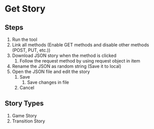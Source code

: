 # Get Story

## Steps
1. Run the tool
1. Link all methods (Enable GET methods and disable other methods (POST, PUT, etc.))
1. Download JSON story when the method is clicked
    1. Follow the request method by using request object in item
1. Rename the JSON as random string (Save it to local)
1. Open the JSON file and edit the story
    1. Save 
        1. Save changes in file
    1. Cancel


## Story Types
1. Game Story
1. Transition Story
